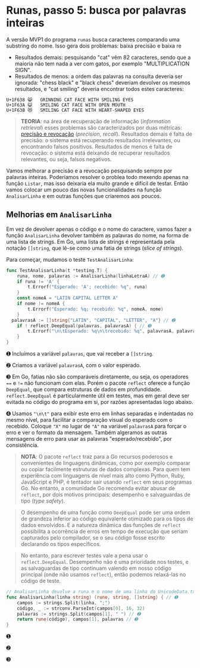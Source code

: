 # Runas, passo 5: busca por palavras inteiras

A versão MVP1 do programa `runas` busca caracteres comparando uma substring do nome. Isso gera dois problemas: baixa precisão e baixa re

* Resultados demais: pesquisando "cat" vêm 82 caracteres, sendo que a maioria não tem nada a ver com gatos, por exemplo "MULTIPLICATION SIGN".
* Resultados de menos: a ordem das palavras na consulta deveria ser ignorada: "chess black" e "black chess" deveriam devolver os mesmos resultados, e "cat smiling" deveria encontrar todos estes caracteres:

```
U+1F638 😸 	GRINNING CAT FACE WITH SMILING EYES
U+1F63A 😺 	SMILING CAT FACE WITH OPEN MOUTH
U+1F63B 😻 	SMILING CAT FACE WITH HEART-SHAPED EYES
```

> __TEORIA__: na área de recuperação de informação (_information retrieval_) esses problemas são caracterizados por duas métricas: [precisão e revocação](https://pt.wikipedia.org/wiki/Precis%C3%A3o_e_revoca%C3%A7%C3%A3o) (_precision_, _recall_). Resultados demais é falta de precisão: o sistema está recuperando resultados irrelevantes, ou encontrando falsos positivos. Resultados de menos é falta de revocação: o sistema está deixando de recuperar resultados relevantes, ou seja, falsos negativos.

Vamos melhorar a precisão e a revocação pesquisando sempre por palavras inteiras. Poderíamos resolver o problea todo mexendo apenas na função `Listar`, mas isso deixaria ela muito grande e difícil de testar. Então vamos colocar um pouco das novas funcionalidades na função `AnalisarLinha` e em outras funções que criaremos aos poucos.

## Melhorias em `AnalisarLinha`

Em vez de devolver apenas o código e o nome do caractere, vamos fazer a função `AnalisarLinha` devolver também as palavras do nome, na forma de uma lista de strings. Em Go, uma lista de strings é representada pela notação `[]string`, que lê-se como uma fatia de strings (_slice of strings_).

Para começar, mudamos o teste `TestAnalisarLinha`:

```go
func TestAnalisarLinha(t *testing.T) {
	runa, nome, palavras := AnalisarLinha(linhaLetraA) // ➊
	if runa != 'A' {
		t.Errorf("Esperado: 'A'; recebido: %q", runa)
	}
	const nomeA = "LATIN CAPITAL LETTER A"
	if nome != nomeA {
		t.Errorf("Esperado: %q; recebido: %q", nomeA, nome)
	}
  palavrasA := []string{"LATIN", "CAPITAL", "LETTER", "A"} // ➋
	if ! reflect.DeepEqual(palavras, palavrasA) { // ➌
		t.Errorf("\n\tEsperado: %q\n\trecebido: %q", palavrasA, palavras) // ➍
	}
}
```

➊ Incluímos a variável `palavras`, que vai receber a `[]string`.

➋ Criamos a variável `palavrasA`, com o valor esperado.

➌ Em Go, fatias não são comparáveis diretamente, ou seja, os operadores `==` e `!=` não funcionam com elas. Porém o pacote `reflect` oferece a função `DeepEqual`, que compara estruturas de dados em profundidade. `reflect.DeepEqual` é particularmente útil em testes, mas em geral deve ser evitada no código do programa em si, por razões apresentadas logo abaixo.

➍ Usamos `"\n\t"` para exibir este erro em linhas separadas e indentadas no mesmo nível, para facilitar a comparação visual do esperado com o recebido. Coloque `"X"` no lugar de `"A"` na variável `palavrasA` para forçar o erro e ver o formato da mensagem. Também algeramos as outras mensagens de erro para usar as palavras "esperado/recebido", por consistência.

> __NOTA__: O pacote `reflect` traz para a Go recursos poderosos e convenientes de linguagens dinâmicas, como por exemplo comparar ou copiar facilmente estruturas de dados complexas. Para quem tem experiência com linguagens de nível mais alto como Python, Ruby, JavaScript e PHP, é tentador sair usando `reflect` em seus programas Go. No entanto, a comunidade Go recomenda evitar abusar de `reflect`, por dois motivos principais: desempenho e salvaguardas de tipo (_type safety_).

> O desempenho de uma função como `DeepEqual` pode ser uma ordem de grandeza inferior ao código equivalente otimizado para os tipos de dados envolvidos. E a natureza dinâmica das funções de `reflect` possibilita a ocorrência de erros em tempo de execução que seriam capturados pelo compilador, se o seu código fosse escrito declarando os tipos específicos.

> No entanto, para escrever testes vale a pena usar o `reflect.DeepEqual`. Desempenho não é uma prioridade nos testes, e as salvaguardas de tipo continuam valendo em nosso código principal (onde não usamos `reflect`), então podemos relaxá-las no código de teste.


```go
// AnalisarLinha devolve a runa e o nome de uma linha do UnicodeData.txt
func AnalisarLinha(linha string) (rune, string, []string) { // ➊
	campos := strings.Split(linha, ";")
	código, _ := strconv.ParseInt(campos[0], 16, 32)
	palavras := strings.Split(campos[1], " ") // ➋
	return rune(código), campos[1], palavras // ➌
}
```

➊

➋

➌
